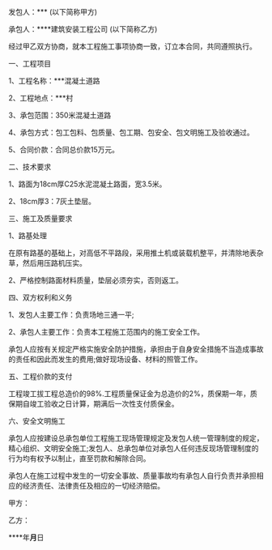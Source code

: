 
 


发包人：*** (以下简称甲方)　　


承包人：****建筑安装工程公司 (以下简称乙方)　　


经过甲乙双方协商，就本工程施工事项协商一致，订立本合同，共同遵照执行。　　


一、工程项目　　


1、工程名称：***混凝土道路　　


2、工程地点：***村　　


3、承包范围：350米混凝土道路　　


4、承包方式：包工包料、包质量、包工期、包安全、包文明施工及验收通过。　　


5、合同价款：合同总价款15万元。　　


二、技术要求　　


1、路面为18cm厚C25水泥混凝土路面，宽3.5米。　　


2、18cm厚3：7灰土垫层。　　


三、施工及质量要求　　


1、路基处理　　


在原有路基的基础上，对高低不平路段，采用推土机或装载机整平，并清除地表杂草，然后用压路机压实。　　


2、严格控制路面材料质量，垫层必须夯实，否则返工。　　


四、双方权利和义务　　


1、发包人主要工作：负责场地三通一平;　　


2、承包人主要工作：负责本工程施工范围内的施工安全工作。


承包人应按有关规定严格实施安全防护措施，承担由于自身安全措施不当造成事故的责任和因此而发生的费用;做好现场设备、材料的照管工作。


五、工程价款的支付


工程竣工拔工程总造价的98%.工程质量保证金为总造价的2%，质保期一年，质保期自竣工验收之日计算，期满后一次性支付质保金。


六、安全文明施工


承包人应按建设总承包单位工程施工现场管理规定及发包人统一管理制度的规定，精心组织、文明安全施工;发包人、总承包单位对承包人任何违反现场管理制度的行为均有权予以制止，直至罚款和解除合同。


承包人在施工过程中发生的一切安全事故、质量事故均有承包人自行负责并承担相应的经济责任、法律责任及相应的一切经济赔偿。


甲方：



乙方：


****年**月**日
 


 

 
 
 
 
 
  


  
 

  


  


  
 
 
 
 


